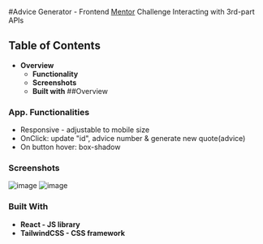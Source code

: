 #Advice Generator - Frontend [Mentor](https://www.frontendmentor.io/home) Challenge
Interacting with 3rd-part APIs
## Table of Contents
* <strong>Overview</strong>
    * <strong>Functionality</strong>
    * <strong>Screenshots</strong>
    * <strong>Built with</strong>
##Overview
### App. Functionalities
* Responsive - adjustable to mobile size
* OnClick: update "id", advice number & generate new quote(advice)
* On button hover: box-shadow
### Screenshots
![image](https://user-images.githubusercontent.com/89903354/183557063-ef988c56-483c-4317-aa68-9543c6deba42.png)
![image](https://user-images.githubusercontent.com/89903354/183557341-61037cb3-7577-4f98-9924-f2ddf9905473.png)
### Built With
* <strong>React - JS library</strong>
* <strong>TailwindCSS - CSS framework</strong>

